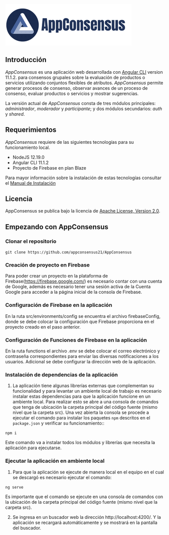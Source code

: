 ![AppConsensus](https://github.com/appconsensus21/AppConsensus/blob/main/src/assets/AppConsensus.png)

## Introducción
*AppConsensus* es una aplicación web desarrollada con [Angular CLI](https://github.com/angular/angular-cli) version 11.1.2. para consensos grupales sobre la evaluación de productos o servicios utilizando conjuntos flexibles de atributos. *AppConsensus* permite generar procesos de consenso, observar avances de un proceso de consenso, evaluar productos o servicios y mostrar sugerencias.

La versión actual de *AppConsensus* consta de tres módulos principales: *administrador*, *moderador* y *participante*; y dos módulos secundarios: *auth* y *shared*.

## Requerimientos

*AppConsensus* requiere de las siguientes tecnologías para su funcionamiento local.

- NodeJS 12.19.0 
- Angular CLI 11.1.2
- Proyecto de Firebase en plan Blaze

Para mayor información sobre la instalación de estas tecnologías consultar el [Manual de Instalación](https://github.com/appconsensus21/AppConsensus/tree/main/manuales)

## Licencia

AppConsensus se publica bajo la licencia de [Apache License, Version 2.0](LICENSE).

## Empezando con AppConsensus

### Clonar el repositorio

```shell
git clone https://github.com/appconsensus21/AppConsensus
```

### Creación de proyecto en Firebase

Para poder crear un proyecto en la plataforma de Firebase(https://firebase.google.com/) es necesario contar con una cuenta de Google, además es necesario tener una sesión activa de la Cuenta Google para acceder a la página inicial de la consola de Firebase.

### Configuración de Firebase en la aplicación

En la ruta src/environments/config se encuentra el archivo firebaseConfig, donde se debe colocar la configuración que Firebase proporciona en el proyecto creado en el paso anterior.

### Configuración de Funciones de Firebase en la aplicación

En la ruta functions el archivo .env se debe colocar el correo electrónico y contraseña correspondientes para enviar las diversas notificaciones a los usuarios. Adicional se debe configurar la dirección web de la aplicación.

### Instalación de dependencias de la aplicación

1.	La aplicación tiene algunas librerías externas que complementan su funcionalidad y para levantar un ambiente local de trabajo es necesario instalar estas dependencias para que la aplicación funcione en un ambiente local. Para realizar esto se abre a una consola de comandos que tenga de ubicación la carpeta principal del código fuente (mismo nivel que la carpeta src). Una vez abierta la consola se procede a ejecutar el comando para instalar los paquetes `npm` descritos en el `package.json` y verificar su funcionamiento::
```shell
npm i
```
Este comando va a instalar todos los módulos y librerías que necesita la aplicación para ejecutarse.

### Ejecutar la aplicación en ambiente local

1.	Para que la aplicación se ejecute de manera local en el equipo en el cual se descargó es necesario ejecutar el comando: 
```shell
ng serve
``` 
Es importante que el comando se ejecute en una consola de comandos con la ubicación de la carpeta principal del código fuente (mismo nivel que la carpeta src).

2.	Se ingresa en un buscador web la dirección http://localhost:4200/. Y la aplicación se recargará automáticamente y se mostrará en la pantalla del buscador.
